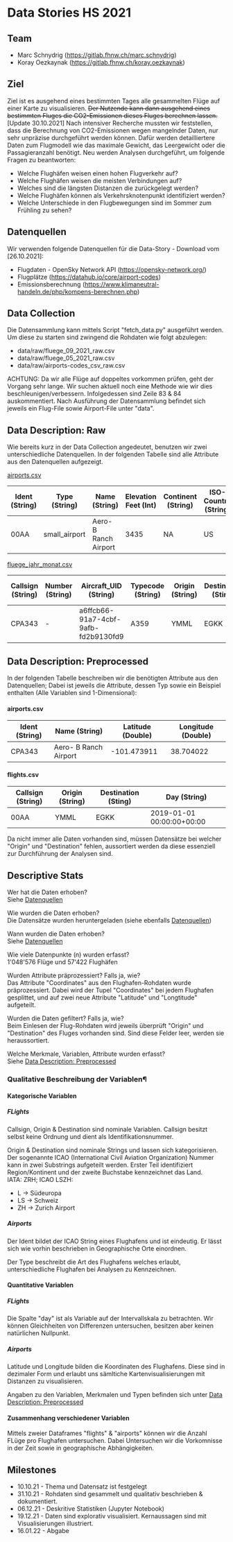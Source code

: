 # Data Stories HS 2021


## Team
- Marc Schnydrig (https://gitlab.fhnw.ch/marc.schnydrig)
- Koray Oezkaynak (https://gitlab.fhnw.ch/koray.oezkaynak)


## Ziel
Ziel ist es ausgehend eines bestimmten Tages alle gesammelten Flüge auf einer Karte zu visualisieren.
~~Der Nutzende kann dann ausgehend eines bestimmten Fluges die CO2-Emissionen dieses Fluges berechnen lassen.~~
[Update 30.10.2021]
Nach intensiver Recherche mussten wir feststellen, dass die Berechnung von CO2-Emissionen wegen 
mangelnder Daten, nur sehr unpräzise durchgeführt werden können. Dafür werden detailliertere Daten
zum Flugmodell wie das maximale Gewicht, das Leergewicht oder die Passagieranzahl benötigt.
Neu werden Analysen durchgeführt, um folgende Fragen zu beantworten:
- Welche Flughäfen weisen einen hohen Flugverkehr auf?
- Welche Flughäfen weisen die meisten Verbindungen auf?
- Welches sind die längsten Distanzen die zurückgelegt werden?
- Welche Flughäfen können als Verkehrsknotenpunkt identifiziert werden?
- Welche Unterschiede in den Flugbewegungen sind im Sommer zum Frühling zu sehen?


## Datenquellen
Wir verwenden folgende Datenquellen für die Data-Story - Download vom [26.10.2021]:
- Flugdaten - OpenSky Network API (https://opensky-network.org/)
- Flugplätze (https://datahub.io/core/airport-codes)
- Emissionsberechnung (https://www.klimaneutral-handeln.de/php/kompens-berechnen.php)


## Data Collection
Die Datensammlung kann mittels Script "fetch_data.py" ausgeführt werden. 
Um diese zu starten sind zwingend die Rohdaten wie folgt abzulegen: 
- data/raw/fluege_09_2021_raw.csv
- data/raw/fluege_05_2021_raw.csv
- data/raw/airports-codes_csv_raw.csv

ACHTUNG: Da wir alle Flüge auf doppeltes vorkommen prüfen, geht der Vorgang sehr lange. 
Wir suchen aktuell noch eine Methode wie wir dies beschleunigen/verbessern.
Infolgedessen sind Zeile 83 & 84 auskommentiert.
Nach Ausführung der Datensammlung befindet sich jeweils ein Flug-File sowie Airport-File unter "data". 


## Data Description: Raw
Wie bereits kurz in der Data Collection angedeutet, benutzen wir zwei unterschiedliche Datenquellen. 
In der folgenden Tabelle sind alle Attribute aus den Datenquellen aufgezeigt. 

[airports.csv](https://datahub.io/core/airport-codes "Quelle Flughäfen")

| Ident (String) | Type (String)    | Name (String)	        | Elevation Feet (Int)  | Continent (String)    | ISO-Country (String)  | ISO-Region (String)   | Municipality (String) | GPS-Code (String) | Iata-Code (String)    | Local-Code (String)   | Coordinates (String)      |
| ------------   |    ------------- | -------------         | ------------------    | ------------------    | --------------        | ----------            | ------------------    | ---------------   | ----------            | -------------------   | ----------                |
| 00AA           | small_airport    | Aero- B Ranch Airport	| 3435          	    | NA                    | US                    | US-KS                 | Leoti                 | 00AA              | -                     | 00AA                  | "-101.473911, 38.704022"  |

[fluege_jahr_monat.csv](https://zenodo.org/record/5557026#.YX02JhxCSM- "Quelle Flugbewegungen")

| Callsign (String)   | Number (String) | Aircraft_UID (String)                  | Typecode (String)        | Origin (String)   | Destination (Sting)   | Firstseen (String)        | Lastseen (String)          | Day (String)               | Latitude 1 (String)     | Longitude 1 (String)      | Altitude 1 (String)       | Latitude 2 (String)       | Longitude 2 (String)      | Altitude 2 (String)       |
| ----------------    | --------------  | ------------------                     | ---------------------    | ------------      | -------------         | ------------              | ---------------            | ---------                  | -----------             | ---------------------     | ------------------        | ----------------------    | ----------------------    | --------------------      | 
| CPA343			  | -   			| a6ffcb66-91a7-4cbf-9afb-fd2b9130fd9	 | A359     		        | YMML              | EGKK                  | 2018-12-31 04:51:50+00:00 | 2019-01-01 05:00:27+00:00  | 2019-01-01 00:00:00+00:00  | -37.68667602539062      | 144.84135404546208        | 304.8                     | 51.15701293945312         | -0.126342773437           | 83.82000000000002         |


## Data Description: Preprocessed
In der folgenden Tabelle beschreiben wir die benötigten Attribute aus den Datenquellen; Dabei ist jeweils die Attribute, dessen Typ sowie ein Beispiel enthalten (Alle Variablen sind 1-Dimensional):

#### airports.csv

| Ident (String) | Name (String)	        | Latitude (Double)         | Longitude (Double)       |
| ------------   | -------------            | ----------                | ----------               |
| CPA343         | Aero- B Ranch Airport	| -101.473911               |  38.704022               |

#### flights.csv

| Callsign (String)   | Origin (String)   | Destination (Sting)   | Day (String)               |
| ----------------    | ------------      | -------------         | ---------                  |
| 00AA  			  | YMML              | EGKK                  | 2019-01-01 00:00:00+00:00  | 

Da nicht immer alle Daten vorhanden sind, müssen Datensätze bei welcher "Origin" und "Destination" fehlen, aussortiert werden da diese essenziell zur Durchführung der Analysen sind.


## Descriptive Stats
Wer hat die Daten erhoben? </br>
Siehe [Datenquellen](#Datenquellen) </br>

Wie wurden die Daten erhoben? </br>
Die Datensätze wurden heruntergeladen (siehe ebenfalls [Datenquellen](#Datenquellen)) </br>

Wann wurden die Daten erhoben? </br>
Siehe [Datenquellen](#Datenquellen) </br>

Wie viele Datenpunkte (n) wurden erfasst? </br>
1'048'576 Flüge und 57'422 Flughäfen </br>

Wurden Attribute präprozessiert? Falls ja, wie? </br>
 Das Attribute "Coordinates" aus den Flughafen-Rohdaten wurde präprozessiert. Dabei wird der Tupel "Coordinates" 
bei jedem Flughafen gesplittet, und auf zwei neue Attribute "Latitude" und "Longtitude" aufgeteilt. </br>

Wurden die Daten gefiltert? Falls ja, wie? </br>
 Beim Einlesen der Flug-Rohdaten wird jeweils überprüft "Origin" und "Destination" des Fluges vorhanden sind.
Sind diese Felder leer, werden sie heraussortiert.</br>

Welche Merkmale, Variablen, Attribute wurden erfasst? </br>
 Siehe [Data Description: Preprocessed](#Data-Description:-Preprocessed)</br>

###  Qualitative Beschreibung der Variablen¶
#### Kategorische Variablen
##### FLights
Callsign, Origin & Destination sind nominale Variablen. Callsign besitzt selbst keine Ordnung und dient als Identifikationsnummer. <br>

Origin & Destination sind nominale Strings und lassen sich kategorisieren. Der sogenannte ICAO (International Civil Aviation Organization)  Nummer kann in zwei Substrings aufgeteilt werden. Erster Teil identifiziert Region/Kontinent und der zweite Buchstabe kennzeichnet das Land. <br>
IATA: ZRH; ICAO LSZH:
- L -> Südeuropa
- LS -> Schweiz
- ZH -> Zurich Airport

##### Airports
Der Ident bildet der ICAO String eines Flughafens und ist eindeutig. Er lässt sich wie vorhin beschrieben in Geographische Orte einordnen.<br>

Der Type beschreibt die Art des Flughafens welches erlaubt, unterschiedliche Flughafen bei Analysen zu Kennzeichnen. 

#### Quantitative Variablen
##### FLights
Die Spalte "day" ist als Variable auf der Intervallskala zu betrachten. Wir können Gleichheiten von Differenzen untersuchen, besitzen aber keinen natürlichen Nullpunkt. 

##### Airports
Latitude und Longitude bilden die Koordinaten des Flughafens. Diese sind in dezimaler Form und erlaubt uns sämltiche Kartenvisualisierungen mit Distanzen zu visualisieren. 

Angaben zu den Variablen, Merkmalen und Typen befinden sich unter [Data Description: Preprocessed](#Data-Description:-Preprocessed)

#### Zusammenhang verschiedener Variablen
Mittels zweier Dataframes "flights" & "airports" können wir die Anzahl FLüge pro Flughafen untersuchen. Dabei Untersuchen wir die Vorkomnisse in der Zeit sowie in geographische Abhängigkeiten.

## Milestones
- 10.10.21 - Thema und Datensatz ist festgelegt
- 31.10.21 - Rohdaten sind gesammelt und qualitativ beschrieben & dokumentiert. 
- 06.12.21 - Deskritive Statistiken (Jupyter Notebook)
- 19.12.21 - Daten sind explorativ visualisiert. Kernaussagen sind mit Visualisierungen illustriert.
- 16.01.22 - Abgabe